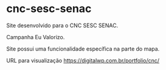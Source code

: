 # cnc-sesc-senac
Site desenvolvido para o CNC SESC SENAC.

Campanha Eu Valorizo.

Site possui uma funcionalidade específica na parte do mapa.

URL para visualização https://digitalwp.com.br/portfolio/cnc/
